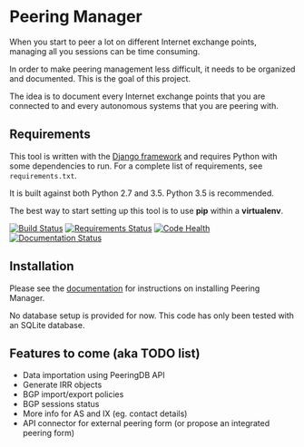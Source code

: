 # Peering Manager

When you start to peer a lot on different Internet exchange points, managing
all you sessions can be time consuming.

In order to make peering management less difficult, it needs to be organized
and documented. This is the goal of this project.

The idea is to document every Internet exchange points that you are connected
to and every autonomous systems that you are peering with.

## Requirements

This tool is written with the
[Django framework](https://www.djangoproject.com/) and requires Python with
some dependencies to run. For a complete list of requirements, see
`requirements.txt`.

It is built against both Python 2.7 and 3.5. Python 3.5 is recommended.

The best way to start setting up this tool is to use **pip** within a
**virtualenv**.

[![Build Status](https://travis-ci.org/respawner/peering-manager.svg?branch=master)](https://travis-ci.org/respawner/peering-manager)
[![Requirements Status](https://requires.io/github/respawner/peering-manager/requirements.svg?branch=master)](https://requires.io/github/respawner/peering-manager/requirements/?branch=master)
[![Code Health](https://landscape.io/github/respawner/peering-manager/master/landscape.svg?style=flat)](https://landscape.io/github/respawner/peering-manager/master)
[![Documentation Status](https://readthedocs.org/projects/peering-manager/badge/?version=latest)](http://peering-manager.readthedocs.io/en/latest/?badge=latest)

## Installation

Please see the [documentation](https://peering-manager.readthedocs.io/) for
instructions on installing Peering Manager.

No database setup is provided for now. This code has only been tested with an
SQLite database.

## Features to come (aka TODO list)

  * Data importation using PeeringDB API
  * Generate IRR objects
  * BGP import/export policies
  * BGP sessions status
  * More info for AS and IX (eg. contact details)
  * API connector for external peering form (or propose an integrated peering
    form)
